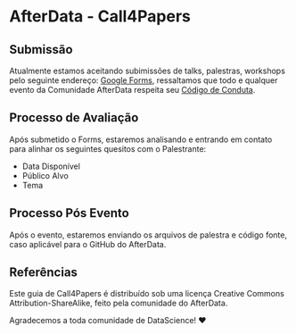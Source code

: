 # AfterData - Call4Papers

## Submissão

Atualmente estamos aceitando subimissões de talks, palestras, workshops pelo seguinte endereço: [Google Forms](https://docs.google.com/forms/d/e/1FAIpQLScDw3aU0bbQTnPCL1CDGDY57ePIxehowKCQFI8l6NvxLHURBw/viewform?usp=sf_link), ressaltamos que todo e qualquer evento da Comunidade AfterData respeita seu [Código de Conduta](https://github.com/afterdata/conduta).

## Processo de Avaliação

Após submetido o Forms, estaremos analisando e entrando em contato para alinhar os seguintes quesitos com o Palestrante:
* Data Disponível
* Público Alvo
* Tema

## Processo Pós Evento

Após o evento, estaremos enviando os arquivos de palestra e código fonte, caso aplicável para o GitHub do AfterData.

## Referências

Este guia de Call4Papers é distribuído sob uma licença Creative Commons Attribution-ShareAlike, feito pela comunidade do AfterData. 

Agradecemos a toda comunidade de DataScience! :heart:
